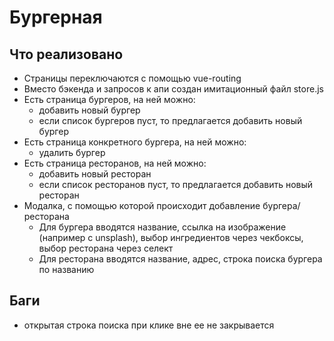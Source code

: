 # Бургерная

## Что реализовано
- Страницы переключаются с помощью vue-routing
- Вместо бэкенда и запросов к апи создан имитационный файл store.js
- Есть страница бургеров, на ней можно:
    - добавить новый бургер
    - если список бургеров пуст, то предлагается добавить новый бургер
- Есть страница конкретного бургера, на ней можно:
    - удалить бургер
- Есть страница ресторанов, на ней можно:
    - добавить новый ресторан
    - если список ресторанов пуст, то предлагается добавить новый ресторан
- Модалка, с помощью которой происходит добавление бургера/ресторана
    - Для бургера вводятся название, ссылка на изображение (например с unsplash), выбор ингредиентов через чекбоксы, выбор ресторана через селект
    - Для ресторана вводятся название, адрес, строка поиска бургера по названию

## Баги
 - открытая строка поиска при клике вне ее не закрывается
